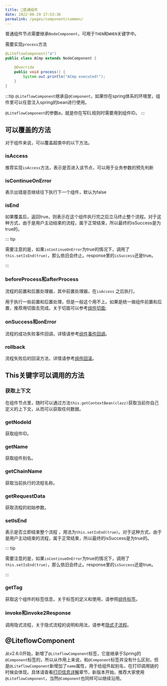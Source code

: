 ```yaml
---
title: 📎普通组件
date: 2022-06-29 17:53:36
permalink: /pages/component/common/
---
```


普通组件节点需要继承`NodeComponent`，可用于`THEN`和`WHEN`关键字中。

需要实现`process`方法

```java
@LiteflowComponent("a")
public class ACmp extends NodeComponent {

	@Override
	public void process() {
		System.out.println("ACmp executed!");
	}
}
```

:::tip
`@LiteflowComponent`继承自`@Component`，如果你在spring体系的环境里，组件里可以任意注入spring的bean进行使用。

`@LiteflowComponent`的参数a，就是你在写EL规则时需要用到组件ID。
:::


## 可以覆盖的方法



对于组件来说，可以覆盖超类中的以下方法。



### isAccess

推荐实现`isAccess`方法，表示是否进入该节点，可以用于业务参数的预先判断



### isContinueOnError

表示出错是否继续往下执行下一个组件，默认为false



### isEnd

如果覆盖后，返回true，则表示在这个组件执行完之后立马终止整个流程。对于这种方式，由于是用户主动结束的流程，属于正常结束，所以最终的isSuccess是为true的。

::: tip

需要注意的是，如果`isContinueOnError`为true的情况下，调用了`this.setIsEnd(true)`，那么依旧会终止。response里的`isSuccess`还是true。

:::



### beforeProcess和afterProcess

流程的前置和后置处理器，其中前置处理器，在`isAccess` 之后执行。

用于执行一些前置和后置处理，但是一般这个用不上。如果是统一做组件前置和后置，推荐用切面去完成。关于切面可以参考[组件切面](/pages/2373f5/);

### onSuccess和onError

流程的成功失败事件回调，详情请参考[组件事件回调](/pages/3ee755/)。



### rollback
流程失败后的回滚方法，详情请参考[组件回滚](/pages/y172l7/)。




## This关键字可以调用的方法



### 获取上下文

在组件节点里，随时可以通过方法`this.getContextBean(clazz)`获取当前你自己定义的上下文，从而可以获取任何数据。



### getNodeId

获取组件ID。



### getName

获取组件别名。



### getChainName

获取当前执行的流程名称。



### getRequestData

获取流程的初始参数。



### setIsEnd

表示是否立即结束整个流程 ，用法为`this.setIsEnd(true)`。对于这种方式，由于是用户主动结束的流程，属于正常结束，所以最终的isSuccess是为true的。

::: tip

需要注意的是，如果`isContinueOnError`为true的情况下，调用了`this.setIsEnd(true)`，那么依旧会终止。response里的`isSuccess`还是true。

:::



### getTag

获取这个组件的标签信息，关于标签的定义和使用，请参照[组件标签](/pages/0f788f/)。

### invoke和invoke2Response

调用隐式流程，关于隐式流程的说明和用法，请参考[隐式子流程](/pages/80e873/)。



## @LiteflowComponent

从v2.6.0开始，新增了`@LiteflowComponent`标签，它是继承于Spring的`@Component`标签的，所以从作用上来说，和`@Component`标签并没有什么区别，但是`@LiteflowComponent`新增加了`name`属性，用于给组件起别名，在打印调用链的时候会体现。具体请查看[打印信息详解](/pages/4d614c/)章节，新版本开始，推荐大家使用`@LiteflowComponent`，当然`@Component`也同样可以继续沿用。